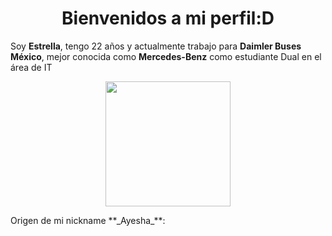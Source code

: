 <h1 align="center"> Bienvenidos a mi perfil:D</h1> 

Soy **Estrella**, tengo 22 años y actualmente trabajo para **Daimler Buses México**, mejor conocida como **Mercedes-Benz** como estudiante Dual en el área de IT
<p align="center">
  <img src="https://i.pinimg.com/736x/50/f3/fa/50f3fa5938bcbf53e2eaeb267171c3f0.jpg" width="200">
</p>
Origen de mi nickname **_Ayesha_**: 


